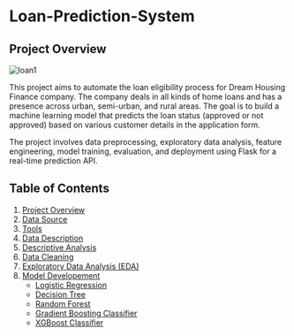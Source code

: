 # Loan-Prediction-System

## Project Overview

![loan1](https://github.com/GogoHarry/Loan-Prediction-System/assets/82883963/76c814d2-ea31-4758-8957-7a068f53c4fa)


This project aims to automate the loan eligibility process for Dream Housing Finance company. The company deals in all kinds of home loans and has a presence across urban, semi-urban, and rural areas. The goal is to build a machine learning model that predicts the loan status (approved or not approved) based on various customer details in the application form.

The project involves data preprocessing, exploratory data analysis, feature engineering, model training, evaluation, and deployment using Flask for a real-time prediction API.

## Table of Contents
1. [Project Overview](#project-overview)
2. [Data Source](#data-source)
3. [Tools](#tools)
4. [Data Description](#data-description)
5. [Descriptive Analysis](#descriptive-analysis)
6. [Data Cleaning](#data-cleaning)
7. [Exploratory Data Analysis (EDA)](#exploratory-data-analysis-eda)
8. [Model Developement](#model-development)
   - [Logistic Regression](#logistic-regression)
   - [Decision Tree](#decision-tree)
   - [Random Forest](#random-forest)
   - [Gradient Boosting Classifier](#gradient-boosting-classifier)
   - [XGBoost Classifier](#xgboost-classifier)



